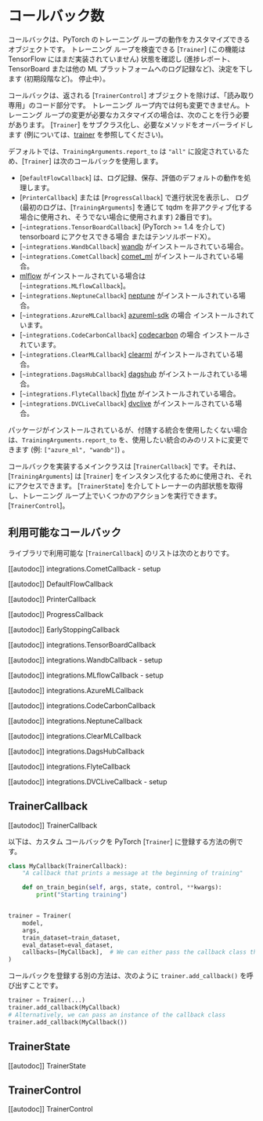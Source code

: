 <!--Copyright 2020 The HuggingFace Team. All rights reserved.

Licensed under the Apache License, Version 2.0 (the "License"); you may not use this file except in compliance with
the License. You may obtain a copy of the License at

http://www.apache.org/licenses/LICENSE-2.0

Unless required by applicable law or agreed to in writing, software distributed under the License is distributed on
an "AS IS" BASIS, WITHOUT WARRANTIES OR CONDITIONS OF ANY KIND, either express or implied. See the License for the
specific language governing permissions and limitations under the License.

⚠️ Note that this file is in Markdown but contain specific syntax for our doc-builder (similar to MDX) that may not be
rendered properly in your Markdown viewer.

-->


# コールバック数

コールバックは、PyTorch のトレーニング ループの動作をカスタマイズできるオブジェクトです。
トレーニング ループを検査できる [`Trainer`] (この機能は TensorFlow にはまだ実装されていません)
状態を確認し (進捗レポート、TensorBoard または他の ML プラットフォームへのログ記録など)、決定を下します (初期段階など)。
停止中）。

コールバックは、返される [`TrainerControl`] オブジェクトを除けば、「読み取り専用」のコード部分です。
トレーニング ループ内では何も変更できません。トレーニング ループの変更が必要なカスタマイズの場合は、次のことを行う必要があります。
[`Trainer`] をサブクラス化し、必要なメソッドをオーバーライドします (例については、[trainer](trainer) を参照してください)。

デフォルトでは、`TrainingArguments.report_to` は `"all"` に設定されているため、[`Trainer`] は次のコールバックを使用します。

- [`DefaultFlowCallback`] は、ログ記録、保存、評価のデフォルトの動作を処理します。
- [`PrinterCallback`] または [`ProgressCallback`] で進行状況を表示し、
  ログ (最初のログは、[`TrainingArguments`] を通じて tqdm を非アクティブ化する場合に使用され、そうでない場合に使用されます)
  2番目です)。
- [`~integrations.TensorBoardCallback`] (PyTorch >= 1.4 を介して) tensorboard にアクセスできる場合
  またはテンソルボードX）。
- [`~integrations.WandbCallback`] [wandb](https://www.wandb.com/) がインストールされている場合。
- [`~integrations.CometCallback`] [comet_ml](https://www.comet.com/site/) がインストールされている場合。
- [mlflow](https://www.mlflow.org/) がインストールされている場合は [`~integrations.MLflowCallback`]。
- [`~integrations.NeptuneCallback`] [neptune](https://neptune.ai/) がインストールされている場合。
- [`~integrations.AzureMLCallback`] [azureml-sdk](https://pypi.org/project/azureml-sdk/) の場合
  インストールされています。
- [`~integrations.CodeCarbonCallback`] [codecarbon](https://pypi.org/project/codecarbon/) の場合
  インストールされています。
- [`~integrations.ClearMLCallback`] [clearml](https://github.com/allegroai/clearml) がインストールされている場合。
- [`~integrations.DagsHubCallback`] [dagshub](https://dagshub.com/) がインストールされている場合。
- [`~integrations.FlyteCallback`] [flyte](https://flyte.org/) がインストールされている場合。
- [`~integrations.DVCLiveCallback`] [dvclive](https://www.dvc.org/doc/dvclive) がインストールされている場合。

パッケージがインストールされているが、付随する統合を使用したくない場合は、`TrainingArguments.report_to` を、使用したい統合のみのリストに変更できます (例: `["azure_ml", "wandb"]`) 。

コールバックを実装するメインクラスは [`TrainerCallback`] です。それは、
[`TrainingArguments`] は [`Trainer`] をインスタンス化するために使用され、それにアクセスできます。
[`TrainerState`] を介してトレーナーの内部状態を取得し、トレーニング ループ上でいくつかのアクションを実行できます。
[`TrainerControl`]。

## 利用可能なコールバック

ライブラリで利用可能な [`TrainerCallback`] のリストは次のとおりです。

[[autodoc]] integrations.CometCallback
    - setup

[[autodoc]] DefaultFlowCallback

[[autodoc]] PrinterCallback

[[autodoc]] ProgressCallback

[[autodoc]] EarlyStoppingCallback

[[autodoc]] integrations.TensorBoardCallback

[[autodoc]] integrations.WandbCallback
    - setup

[[autodoc]] integrations.MLflowCallback
    - setup

[[autodoc]] integrations.AzureMLCallback

[[autodoc]] integrations.CodeCarbonCallback

[[autodoc]] integrations.NeptuneCallback

[[autodoc]] integrations.ClearMLCallback

[[autodoc]] integrations.DagsHubCallback

[[autodoc]] integrations.FlyteCallback

[[autodoc]] integrations.DVCLiveCallback
    - setup

## TrainerCallback

[[autodoc]] TrainerCallback

以下は、カスタム コールバックを PyTorch [`Trainer`] に登録する方法の例です。

```python
class MyCallback(TrainerCallback):
    "A callback that prints a message at the beginning of training"

    def on_train_begin(self, args, state, control, **kwargs):
        print("Starting training")


trainer = Trainer(
    model,
    args,
    train_dataset=train_dataset,
    eval_dataset=eval_dataset,
    callbacks=[MyCallback],  # We can either pass the callback class this way or an instance of it (MyCallback())
)
```

コールバックを登録する別の方法は、次のように `trainer.add_callback()` を呼び出すことです。

```python
trainer = Trainer(...)
trainer.add_callback(MyCallback)
# Alternatively, we can pass an instance of the callback class
trainer.add_callback(MyCallback())
```

## TrainerState

[[autodoc]] TrainerState

## TrainerControl

[[autodoc]] TrainerControl


